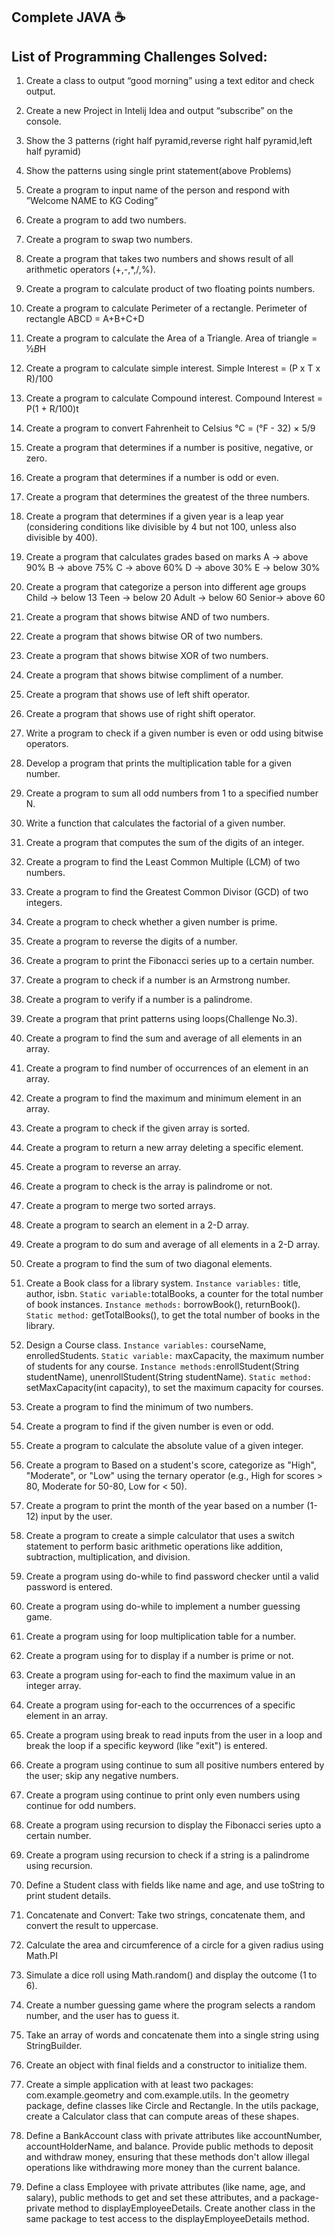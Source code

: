 Complete JAVA ☕ 
---------------------------------------------
List of Programming Challenges Solved:                                                                        
---------------------------------------------

1.	Create a class to output “good morning” using a text editor and check output.

2.	Create a new Project in Intelij Idea and output “subscribe” on the console.

3.	Show the 3 patterns (right half pyramid,reverse right half pyramid,left half pyramid)

4.	Show the patterns using single print statement(above Problems)

5.	Create a program to input name of the person and respond with ”Welcome NAME to KG Coding”

6.	Create a program to add two numbers.

7.	Create a program to swap two numbers. 

8.	Create a program that takes two numbers and shows result of all arithmetic operators (+,-,*,/,%).

9.	Create a program to calculate product of two floating points numbers.

10.	Create a program to calculate Perimeter of a rectangle. 
      Perimeter of rectangle ABCD = A+B+C+D

11.	Create a program to calculate the Area of a Triangle. 
                 Area of triangle = ½*B*H

12.	Create a program to calculate simple interest.
            Simple Interest = (P x T x R)/100 

13.	Create a program to calculate Compound interest.
         Compound Interest = P(1 + R/100)t

14.	Create a program to convert Fahrenheit to Celsius
                   °C = (°F - 32) × 5/9

15.	Create a program that determines if a number is positive, negative, or zero.

16.	Create a program that determines if a number is odd or even.

17.	 Create a program that determines the greatest of the three numbers.

18.	Create a program that determines if a given year is a leap year (considering conditions like divisible by 4 but not 100, unless also divisible by 400).

19.	Create a program that calculates grades based on marks 
      A -> above 90%                        B -> above 75%
      C -> above 60%                        D -> above 30%
      E -> below 30%

20.	Create a program that categorize a person into different age groups Child 
      -> below 13                    Teen -> below 20
      Adult -> below 60              Senior-> above 60

21.	Create a program that shows bitwise AND of two numbers.

22.	Create a program that shows bitwise OR of two numbers.

23.	Create a program that shows bitwise XOR of two numbers.

24.	Create a program that shows bitwise compliment of a number.

25.	Create a program that shows use of left shift operator.

26.	Create a program that shows use of right shift operator.

27.	Write a program to check if a given number is even or odd using bitwise operators.

28.	Develop a program that prints the multiplication table for a given number.

29.	Create a program to sum all odd numbers from 1 to a specified number N.

30.	Write a function that calculates the factorial of a given number.

31.	Create a program that computes the sum of the digits of an integer.

32.	Create a program to find the Least Common Multiple (LCM) of two numbers.

33.	Create a program to find the Greatest Common Divisor (GCD) of two integers.

34.	Create a program to check whether a given number is prime.

35.	Create a program to reverse the digits of a number.

36.	Create a program to print the Fibonacci series up to a certain number.

37.	Create a program to check if a number is an Armstrong number.

38.	Create a program to verify if a number is a palindrome.

39.	Create a program that print patterns using loops(Challenge No.3). 

40.	Create a program to find the sum and average of all elements in an array.

41.	Create a program to find number of occurrences of an element in an array.

42.	Create a program to find the maximum and minimum element in an array.

43.	Create a program to check if the given array is sorted.

44.	Create a program to return a new array deleting a specific element.

45.	Create a program to reverse an array.

46.	Create a program to check is the array is palindrome or not.

47.	Create a program to merge two sorted arrays.

48.	Create a program to search an element in a 2-D array.

49.	Create a program to do sum and average of all elements in a 2-D array.

50.	Create a program to find the sum of two diagonal elements.

51.	Create a Book class for a library system.
      ``Instance variables:`` title, author, isbn.
      ``Static variable:``totalBooks, a counter for the total number of book instances.
      ``Instance methods:`` borrowBook(), returnBook().
      ``Static method:`` getTotalBooks(), to get the total number of books in the library.

52.	Design a Course class.
      ``Instance variables:`` courseName, enrolledStudents.
      ``Static variable:`` maxCapacity, the maximum number of students for any course.
      ``Instance methods:``enrollStudent(String studentName), unenrollStudent(String studentName).
     ``Static method:`` setMaxCapacity(int capacity), to set the maximum capacity for courses.

53.   Create a program to find the minimum of two numbers.

54.   Create a program to find if the given number is even or odd.

55.   Create a program to calculate the absolute value of a given integer.

56.   Create a program to Based on a student's score, categorize as "High", "Moderate", or "Low" using the ternary operator (e.g., High for scores > 80, Moderate for 50-80, Low for < 50).

57.   Create a program to print the month of the year based on a number (1-12) input by the user.

58.   Create a program to create a simple calculator that uses a switch statement to perform basic arithmetic operations like addition, subtraction, multiplication, and division.

59.   Create a program using do-while to find password checker until a valid password is entered.

60.   Create a program using do-while to implement a number guessing game.

61.   Create a program using for loop multiplication table for a number.

62.   Create a program using for to display if a number is prime or not.

63.   Create a program using for-each to find the maximum value in an integer array.

64.   Create a program using for-each to the occurrences of a specific element in an array.

65.   Create a program using break to read inputs from the user in a loop and break the loop if a specific keyword (like "exit") is entered.

66.   Create a program using continue to sum all positive numbers entered by the user; skip any negative numbers.

67.   Create a program using continue to print only even numbers using continue for odd numbers.

68.   Create a program using recursion to display the Fibonacci series upto a certain number.

69.   Create a program using recursion to check if a string is a palindrome using recursion.

70.   Define a Student class with fields like name and age, and use toString to print student details.

71.   Concatenate and Convert: Take two strings, concatenate them, and convert the result to uppercase.

72.   Calculate the area and circumference of a circle for a given radius using Math.PI

73.   Simulate a dice roll using Math.random() and display the outcome (1 to 6).

74.   Create a number guessing game where the program selects a random number, and the user has to guess it.

75.   Take an array of words and concatenate them into a single string using StringBuilder.

76.   Create an object with final fields and a constructor to initialize them.

77.   Create a simple application with at least two packages: com.example.geometry and com.example.utils. In the geometry package, define classes like Circle and Rectangle. In the utils package, create a Calculator class that can compute areas of these shapes.

78.   Define a BankAccount class with private attributes like accountNumber, accountHolderName, and balance. Provide public methods to deposit and withdraw money, ensuring that these methods don't allow illegal operations like withdrawing more money than the current balance.

79.   Define a class Employee with private attributes (like name, age, and salary), public methods to get and set these attributes, and a package-private method to displayEmployeeDetails. Create another class in the same package to test access to the displayEmployeeDetails method.